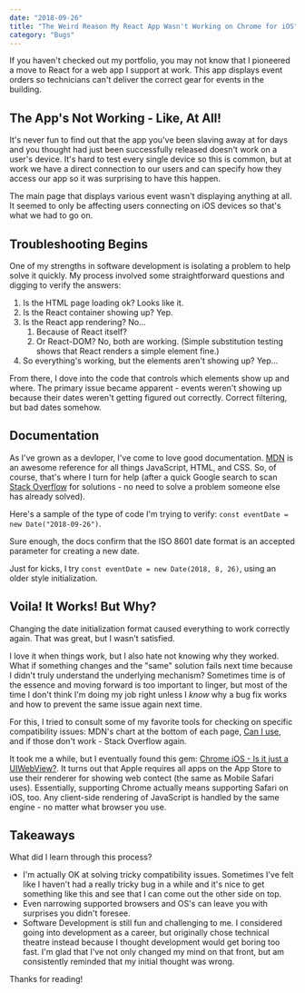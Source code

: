 ```yaml
---
date: "2018-09-26"
title: "The Weird Reason My React App Wasn't Working on Chrome for iOS"
category: "Bugs"
---
```


If you haven't checked out my portfolio, you may not know that I pioneered a move to React for a web app I support at work. This app displays event orders so technicians can't deliver the correct gear for events in the building.

## The App's Not Working - Like, At All!
It's never fun to find out that the app you've been slaving away at for days and you thought had just been successfully released doesn't work on a user's device. It's hard to test every single device so this is common, but at work we have a direct connection to our users and can specify how they access our app so it was surprising to have this happen.

The main page that displays various event wasn't displaying anything at all. It seemed to only be affecting users connecting on iOS devices so that's what we had to go on.

## Troubleshooting Begins
One of my strengths in software development is isolating a problem to help solve it quickly. My process involved some straightforward questions and digging to verify the answers:
1. Is the HTML page loading ok? Looks like it.
1. Is the React container showing up? Yep.
1. Is the React app rendering? No...
    1. Because of React itself?
    1. Or React-DOM? No, both are working. (Simple substitution testing shows that React renders a simple element fine.)
1. So everything's working, but the elements aren't showing up? Yep...

From there, I dove into the code that controls which elements show up and where. The primary issue became apparent - events weren't showing up because their dates weren't getting figured out correctly. Correct filtering, but bad dates somehow.

## Documentation
As I've grown as a devloper, I've come to love good documentation. [MDN](https://developer.mozilla.org) is an awesome reference for all things JavaScript, HTML, and CSS. So, of course, that's where I turn for help (after a quick Google search to scan [Stack Overflow](https://stackoverflow.com/) for solutions - no need to solve a problem someone else has already solved).

Here's a sample of the type of code I'm trying to verify: `const eventDate = new Date("2018-09-26")`.

Sure enough, the docs confirm that the ISO 8601 date format is an accepted parameter for creating a new date.

Just for kicks, I try `const eventDate = new Date(2018, 8, 26)`, using an older style initialization.

## Voila! It Works! But Why?
Changing the date initialization format caused everything to work correctly again. That was great, but I wasn't satisfied.

I love it when things work, but I also hate not knowing why they worked. What if something changes and the "same" solution fails next time because I didn't truly understand the underlying mechanism? Sometimes time is of the essence and moving forward is too important to linger, but most of the time I don't think I'm doing my job right unless I *know* why a bug fix works and how to prevent the same issue again next time.

For this, I tried to consult some of my favorite tools for checking on specific compatibility issues: MDN's chart at the bottom of each page, [Can I use](https://www.caniuse.com), and if those don't work - Stack Overflow again.

It took me a while, but I eventually found this gem: [Chrome iOS - Is it just a UIWebView?](https://stackoverflow.com/questions/11259152/chrome-ios-is-it-just-a-uiwebview). It turns out that Apple requires all apps on the App Store to use their renderer for showing web contect (the same as Mobile Safari uses). Essentially, supporting Chrome actually means supporting Safari on iOS, too. Any client-side rendering of JavaScript is handled by the same engine - no matter what browser you use.

## Takeaways
What did I learn through this process?

* I'm actually OK at solving tricky compatibility issues. Sometimes I've felt like I haven't had a really tricky bug in a while and it's nice to get something like this and see that I can come out the other side on top.
* Even narrowing supported browsers and OS's can leave you with surprises you didn't foresee.
* Software Development is still fun and challenging to me. I considered going into development as a career, but originally chose technical theatre instead because I thought development would get boring too fast. I'm glad that I've not only changed my mind on that front, but am consistently reminded that my initial thought was wrong.

Thanks for reading!
